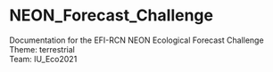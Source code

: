 # NEON_Forecast_Challenge

Documentation for the EFI-RCN NEON Ecological Forecast Challenge  
Theme: terrestrial  
Team: IU_Eco2021

